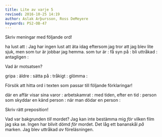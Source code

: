 ```yaml
---
title: Lite av varje 5
revised: 2016-10-25 14:19 
author: Aslak Arþursson, Ross DeMeyere 
keywords: PS2-OB-47
---
```



Skriv meningar med följande ord!

ha lust att : Jag har ingen lust att äta idag eftersom jag tror att jag blev lite sjuk, men som tur är jobbar jag hemma.
som tur är : 
få syn på : 
bli uttråkad : 
antagligen : 

Vad är motsatsen?

gripa : 
äldre : 
sätta på : 
tråkigt : 
glömma : 

Försök att hitta ord i texten som passar till följande förklaringar!

där en affär visar sina varor : 
arbetskamrat : 
med tiden, efter en tid : 
person som skyddar en känd person : 
när man dödar en person : 

Skriv rätt preposition!

Vad var bakgrunden *till* mordet?
Jag kan inte bestämma mig *för* vilken film jag ska se.
Ingen har blivit dömd *för* mordet.
Det låg ett bananskål *på* marken.
Jag blev uttråkad *av* föreläsningen.
